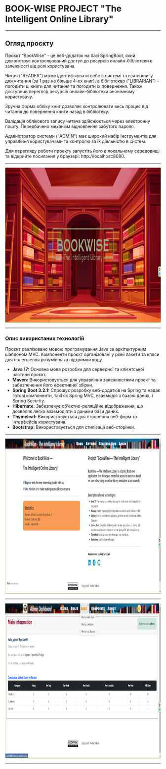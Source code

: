 # BOOK-WISE PROJECT "The Intelligent Online Library"
___

## Огляд проєкту

Проєкт “BookWise" - це веб-додаток на базі SpringBoot, який демонструє контрольований доступ до ресурсів онлайн-бібліотеки в залежності від ролі користувача.

Читач ("READER") може ідентифікувати себе в системі та взяти книгу для читання (за 1 раз не більше 4-ох книг), а бібліотекар ("LIBRARIAN") - погодити ці книги для читання та погодити їх повернення. Також доступний перегляд ресурсів онлайн-бібліотеки анонімному користувачу.

Зручна форма обліку книг дозволяє контролювати весь процес від читання до повернення книги назад в бібліотеку.

Валідація облікового запису читача здійснюється через електронну пошту. Передбачено механізм відновлення забутого пароля.

Адміністратор системи (“ADMIN") має широкий набір інструментів для управління користувачами та контролю за їх діяльністю в систем.

Для перегляду роботи проєкту запустіть його в локальному середовищі та відкрийте посилання у браузері: http://localhost:8080.
___
<img src="img/img1.png" alt="alt text" width="1000" height="500">

___

### Опис використаних технологій

Проєкт реалізовано мовою програмування Java за архітектурним шаблоном MVC. 
Компоненти проєкт організовані у різні пакети та класи для полегшення розуміння та підтримки коду.

- **Java 17:** Основна мова розробки для серверної та клієнтської частини проєкт.
- **Maven:** Використовується для управління залежностями проєкт та забезпечення його ефективної збірки.
- **Spring Boot 3.2.1:** Спрощує розробку веб-додатків на Spring та надає готові компоненти, такі як Spring MVC, взаємодія з базою даних, і Spring Security.
- **Hibernate:** Забезпечує об'єктно-реляційне відображення, що дозволяє легко взаємодіяти з даними бази даних.
- **Thymeleaf:** Використовується для створення веб-форм та інтерфейсів користувача.
- **Bootstrap:** Використовується для стилізації веб-сторінки.
___
<img src="img/img2.png" alt="alt text" width="1000" height="500">

___
<img src="img/img3.png" alt="alt text" width="1000" height="500">

___
